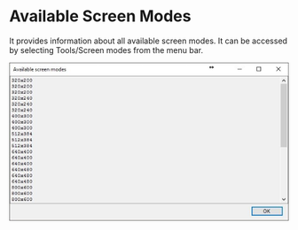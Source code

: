 # Available Screen Modes 

It provides information about all available screen modes. It can be accessed by selecting Tools/Screen modes from the menu bar.

![alt text](https://github.com/G1ANT-Robot/G1ANT.Manual/blob/master/User-Interface/Images/screen-mode.jpg)
